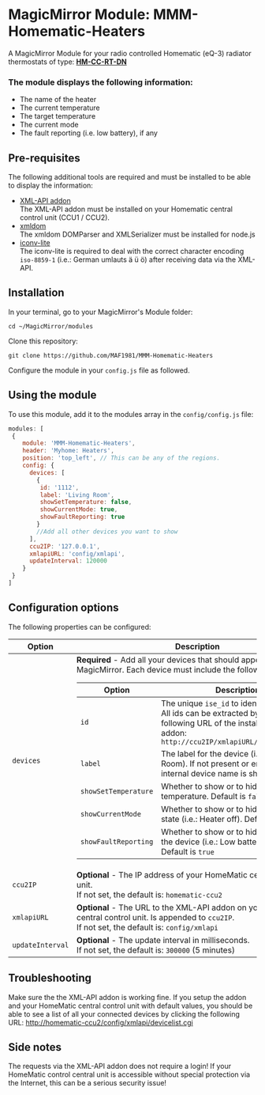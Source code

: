 # MagicMirror Module: MMM-Homematic-Heaters
A MagicMirror Module for your radio controlled Homematic (eQ-3) radiator thermostats of type: <b><a href="http://amzn.to/2nzhd4a" target="_blank" title="">HM-CC-RT-DN</a></b>

### The module displays the following information:

* The name of the heater
* The current temperature
* The target temperature
* The current mode
* The fault reporting (i.e. low battery), if any

## Pre-requisites
The following additional tools are required and must be installed to be able to display the information:
* <a href="https://github.com/hobbyquaker/XML-API" target="_blank" title="XML-API for CCU2">XML-API addon</a><br/>The XML-API addon must be installed on your Homematic central control unit (CCU1 / CCU2). 
* <a href="https://github.com/jindw/xmldom" target="_blank" title="xmldom for node.js">xmldom</a><br/>The xmldom DOMParser and XMLSerializer must be installed for node.js
* <a href="https://github.com/ashtuchkin/iconv-lite" target="_blank" title="iconv-lite for node.js">iconv-lite</a><br/>The iconv-lite is required to deal with the correct character encoding <code>iso-8859-1</code> (i.e.: German umlauts ä ü ö) after receiving data via the XML-API.

## Installation
In your terminal, go to your MagicMirror's Module folder:
````
cd ~/MagicMirror/modules
````

Clone this repository:
````
git clone https://github.com/MAF1981/MMM-Homematic-Heaters
````

Configure the module in your `config.js` file as followed.

## Using the module

To use this module, add it to the modules array in the `config/config.js` file:
````javascript
modules: [
 {
    module: 'MMM-Homematic-Heaters',
    header: 'Myhome: Heaters',
    position: 'top_left', // This can be any of the regions.
    config: {
      devices: [
        {
         id: '1112',
         label: 'Living Room',
         showSetTemperature: false,
         showCurrentMode: true,
         showFaultReporting: true
        }
        //Add all other devices you want to show
      ],
      ccu2IP: '127.0.0.1',
      xmlapiURL: 'config/xmlapi',
      updateInterval: 120000
    }
 }
]
````

## Configuration options
The following properties can be configured:

<table width="100%">
	<thead>
		<tr>
			<th>Option</th>
			<th width="100%">Description</th>
		</tr>
	</thead>
	<tbody>
    <tr>
      <td><code>devices</code></td>
      <td><b>Required</b> - Add all your devices that should appear in the MagicMirror. Each device must include the following properties:      <table width="100%">
        <thead>
          <tr>
            <th>Option</th>
            <th width="100%">Description</th>
          </tr>
        </thead>
        <tbody>
          <tr>
           <td><code>id</code></td>
           <td>The unique <code>ise_id</code> to identify the device. All ids can be extracted by calling the following URL of the installed XML-API addon: <code>http://ccu2IP/xmlapiURL/devicelist.cgi</code></td>
          </tr>
          <tr>
           <td><code>label</code></td>
           <td>The label for the device (i.e.: Living Room). If not present or empty, the internal device name is shown instead.</td>
          </tr>
          <tr>
           <td><code>showSetTemperature</code></td>
           <td>Whether to show or to hide the target temperature. Default is <code>false</code></td>
          </tr>
          <tr>
           <td><code>showCurrentMode</code></td>
           <td>Whether to show or to hide the current state (i.e.: Heater off). Default is <code>true</code></td>
          </tr>	
          <tr>
           <td><code>showFaultReporting</code></td>
           <td>Whether to show or to hide any faults of the device (i.e.: Low battery warning). Default is <code>true</code></td>
          </tr>	
        </tbody>
      </table>
      </td>
		</tr>
    <tr>
			<td><code>ccu2IP</code></td>
			<td><b>Optional</b></code> - The IP address of your HomeMatic central control unit.
<br/>If not set, the default is: <code>homematic-ccu2</code></td>
		</tr>
        <tr>
			<td><code>xmlapiURL</code></td>
			<td><b>Optional</b></code> - The URL to the XML-API addon on your HomeMatic central control unit. Is appended to <code>ccu2IP</code>.<br/>If not set, the default is: <code>config/xmlapi</code></td>
		</tr>
        <tr>
            <td><code>updateInterval</code></td>
            <td><b>Optional</b></code> - The update interval in milliseconds.<br/>
If not set, the default is: <code>300000</code> (5 minutes)</td>
        </tr>
	</tbody>
</table>

## Troubleshooting
Make sure the the XML-API addon is working fine. If you setup the addon and your HomeMatic central control unit with default values, you should be able to see a list of all your connected devices by clicking the following URL: <a href="http://homematic-ccu2/config/xmlapi/devicelist.cgi" target="_blank">http://homematic-ccu2/config/xmlapi/devicelist.cgi</a>

## Side notes
The requests via the XML-API addon does not require a login! If your HomeMatic control central unit is accessible without special protection via the Internet, this can be a serious security issue!
